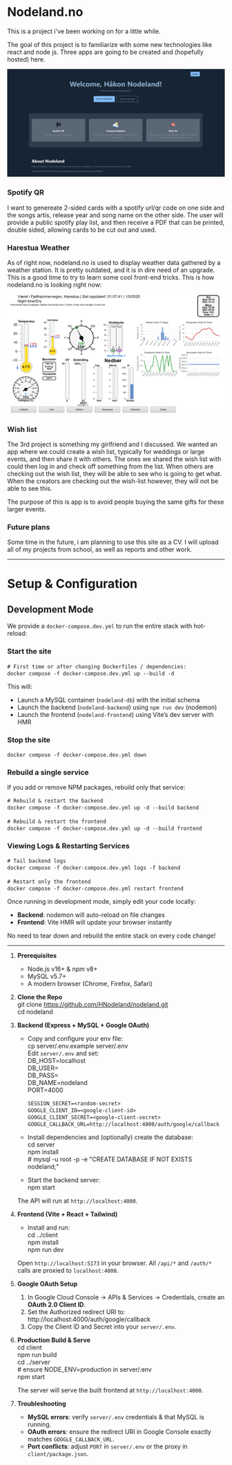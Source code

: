 # Nodeland.no

This is a project i've been working on for a little while.

The goal of this project is to familiarize with some new technologies like react and node js. Three apps are going to be created and (hopefully hosted) here.

![home-page](./docs/home-page.png)

### Spotify QR
I want to genereate 2-sided cards with a spotify url/qr code on one side and the songs artis, release year and song name on the other side. The user will provide a public spotify play list, and then receive a PDF that can be printed, double sided, allowing cards to be cut out and used.


### Harestua Weather
As of right now, nodeland.no is used to display weather data gathered by a weather station. It is pretty outdated, and it is in dire need of an upgrade. This is a good time to try to learn some cool front-end tricks. This is how nodeland.no is looking right now:

![nodeland-old](./docs/nodeland-old.png)

### Wish list
The 3rd project is something my girlfriend and I discussed. We wanted an app where we could create a wish list, typically for weddings or large events, and then share it with others. The ones we shared the wish list with could then log in and check off something from the list. When others are checking out the wish list, they will be able to see who is going to get what. When the creators are checking out the wish-list however, they will not be able to see this. 

The purpose of this is app is to avoid people buying the same gifts for these larger events. 


### Future plans
Some time in the future, i am planning to use this site as a CV. I will upload all of my projects from school, as well as reports and other work. 


---


# Setup & Configuration


## Development Mode

We provide a `docker-compose.dev.yml` to run the entire stack with hot-reload:

### Start the site

    # First time or after changing Dockerfiles / dependencies:
    docker compose -f docker-compose.dev.yml up --build -d

This will:

- Launch a MySQL container (`nodeland-db`) with the initial schema  
- Launch the backend (`nodeland-backend`) using `npm run dev` (nodemon)  
- Launch the frontend (`nodeland-frontend`) using Vite’s dev server with HMR  

### Stop the site

    docker compose -f docker-compose.dev.yml down

### Rebuild a single service

If you add or remove NPM packages, rebuild only that service:

    # Rebuild & restart the backend
    docker compose -f docker-compose.dev.yml up -d --build backend

    # Rebuild & restart the frontend
    docker compose -f docker-compose.dev.yml up -d --build frontend

### Viewing Logs & Restarting Services

    # Tail backend logs
    docker compose -f docker-compose.dev.yml logs -f backend

    # Restart only the frontend
    docker compose -f docker-compose.dev.yml restart frontend


Once running in development mode, simply edit your code locally:

- **Backend**: nodemon will auto-reload on file changes  
- **Frontend**: Vite HMR will update your browser instantly  

No need to tear down and rebuild the entire stack on every code change!  

---

1. **Prerequisites**  
   - Node.js v16+ & npm v8+  
   - MySQL v5.7+  
   - A modern browser (Chrome, Firefox, Safari)

2. **Clone the Repo**  
       git clone https://github.com/HNodeland/nodeland.git  
       cd nodeland

3. **Backend (Express + MySQL + Google OAuth)**  
   - Copy and configure your env file:  
         cp server/.env.example server/.env  
     Edit `server/.env` and set:  
         DB_HOST=localhost  
         DB_USER=<your-mysql-username>  
         DB_PASS=<your-mysql-password>  
         DB_NAME=nodeland  
         PORT=4000  
         
         SESSION_SECRET=<random-secret>  
         GOOGLE_CLIENT_ID=<google-client-id>  
         GOOGLE_CLIENT_SECRET=<google-client-secret>  
         GOOGLE_CALLBACK_URL=http://localhost:4000/auth/google/callback  

   - Install dependencies and (optionally) create the database:  
         cd server  
         npm install  
         # mysql -u root -p -e "CREATE DATABASE IF NOT EXISTS nodeland;"  

   - Start the backend server:  
         npm start  

   The API will run at `http://localhost:4000`.

4. **Frontend (Vite + React + Tailwind)**  
   - Install and run:  
         cd ../client  
         npm install  
         npm run dev  

   Open `http://localhost:5173` in your browser. All `/api/*` and `/auth/*` calls are proxied to `localhost:4000`.

5. **Google OAuth Setup**  
   1. In Google Cloud Console → APIs & Services → Credentials, create an **OAuth 2.0 Client ID**.  
   2. Set the Authorized redirect URI to:  
         http://localhost:4000/auth/google/callback  
   3. Copy the Client ID and Secret into your `server/.env`.

6. **Production Build & Serve**  
       cd client  
       npm run build  
       cd ../server  
       # ensure NODE_ENV=production in server/.env  
       npm start  

   The server will serve the built frontend at `http://localhost:4000`.

7. **Troubleshooting**  
   - **MySQL errors**: verify `server/.env` credentials & that MySQL is running.  
   - **OAuth errors**: ensure the redirect URI in Google Console exactly matches `GOOGLE_CALLBACK_URL`.  
   - **Port conflicts**: adjust `PORT` in `server/.env` or the proxy in `client/package.json`.
